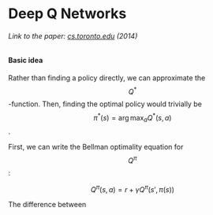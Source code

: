 # Deep Q Networks

###### Link to the paper: [cs.toronto.edu](https://www.cs.toronto.edu/~vmnih/docs/dqn.pdf) (2014)

#### Basic idea

Rather than finding a policy directly, we can approximate the $$Q^*$$-function. Then, finding the optimal policy would trivially be $$\pi^*(s) = \arg \max_a Q^*(s, a)$$.

First, we can write the Bellman optimality equation for $$Q^\pi$$:

$$
Q^\pi(s,a) = r + \gamma Q^\pi(s', \pi(s))
$$

The difference between 
